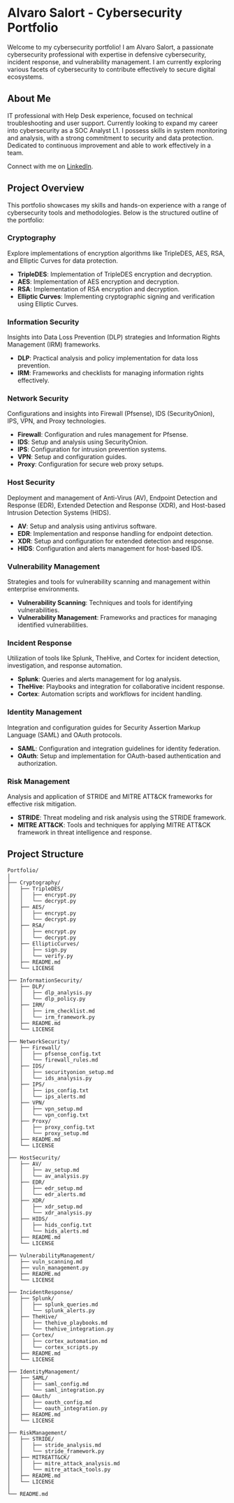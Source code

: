 # Alvaro Salort - Cybersecurity Portfolio

Welcome to my cybersecurity portfolio! I am Alvaro Salort, a passionate cybersecurity professional with expertise in defensive cybersecurity, incident response, and vulnerability management. I am currently exploring various facets of cybersecurity to contribute effectively to secure digital ecosystems.

## About Me

IT professional with Help Desk experience, focused on technical troubleshooting and user support. Currently looking to expand my career into cybersecurity as a SOC Analyst L1. I possess skills in system monitoring and analysis, with a strong commitment to security and data protection. Dedicated to continuous improvement and able to work effectively in a team.

Connect with me on [LinkedIn](https://www.linkedin.com/in/alvarosalort/).

## Project Overview

This portfolio showcases my skills and hands-on experience with a range of cybersecurity tools and methodologies. Below is the structured outline of the portfolio:

### Cryptography

Explore implementations of encryption algorithms like TripleDES, AES, RSA, and Elliptic Curves for data protection.

- **TripleDES**: Implementation of TripleDES encryption and decryption.
- **AES**: Implementation of AES encryption and decryption.
- **RSA**: Implementation of RSA encryption and decryption.
- **Elliptic Curves**: Implementing cryptographic signing and verification using Elliptic Curves.

### Information Security

Insights into Data Loss Prevention (DLP) strategies and Information Rights Management (IRM) frameworks.

- **DLP**: Practical analysis and policy implementation for data loss prevention.
- **IRM**: Frameworks and checklists for managing information rights effectively.

### Network Security

Configurations and insights into Firewall (Pfsense), IDS (SecurityOnion), IPS, VPN, and Proxy technologies.

- **Firewall**: Configuration and rules management for Pfsense.
- **IDS**: Setup and analysis using SecurityOnion.
- **IPS**: Configuration for intrusion prevention systems.
- **VPN**: Setup and configuration guides.
- **Proxy**: Configuration for secure web proxy setups.

### Host Security

Deployment and management of Anti-Virus (AV), Endpoint Detection and Response (EDR), Extended Detection and Response (XDR), and Host-based Intrusion Detection Systems (HIDS).

- **AV**: Setup and analysis using antivirus software.
- **EDR**: Implementation and response handling for endpoint detection.
- **XDR**: Setup and configuration for extended detection and response.
- **HIDS**: Configuration and alerts management for host-based IDS.

### Vulnerability Management

Strategies and tools for vulnerability scanning and management within enterprise environments.

- **Vulnerability Scanning**: Techniques and tools for identifying vulnerabilities.
- **Vulnerability Management**: Frameworks and practices for managing identified vulnerabilities.

### Incident Response

Utilization of tools like Splunk, TheHive, and Cortex for incident detection, investigation, and response automation.

- **Splunk**: Queries and alerts management for log analysis.
- **TheHive**: Playbooks and integration for collaborative incident response.
- **Cortex**: Automation scripts and workflows for incident handling.

### Identity Management

Integration and configuration guides for Security Assertion Markup Language (SAML) and OAuth protocols.

- **SAML**: Configuration and integration guidelines for identity federation.
- **OAuth**: Setup and implementation for OAuth-based authentication and authorization.

### Risk Management

Analysis and application of STRIDE and MITRE ATT&CK frameworks for effective risk mitigation.

- **STRIDE**: Threat modeling and risk analysis using the STRIDE framework.
- **MITRE ATT&CK**: Tools and techniques for applying MITRE ATT&CK framework in threat intelligence and response.

## Project Structure

```
Portfolio/
│
├── Cryptography/
│   ├── TripleDES/
│   │   ├── encrypt.py
│   │   └── decrypt.py
│   ├── AES/
│   │   ├── encrypt.py
│   │   └── decrypt.py
│   ├── RSA/
│   │   ├── encrypt.py
│   │   └── decrypt.py
│   ├── EllipticCurves/
│   │   ├── sign.py
│   │   └── verify.py
│   ├── README.md
│   └── LICENSE
│
├── InformationSecurity/
│   ├── DLP/
│   │   ├── dlp_analysis.py
│   │   └── dlp_policy.py
│   ├── IRM/
│   │   ├── irm_checklist.md
│   │   └── irm_framework.py
│   ├── README.md
│   └── LICENSE
│
├── NetworkSecurity/
│   ├── Firewall/
│   │   ├── pfsense_config.txt
│   │   └── firewall_rules.md
│   ├── IDS/
│   │   ├── securityonion_setup.md
│   │   └── ids_analysis.py
│   ├── IPS/
│   │   ├── ips_config.txt
│   │   └── ips_alerts.md
│   ├── VPN/
│   │   ├── vpn_setup.md
│   │   └── vpn_config.txt
│   ├── Proxy/
│   │   ├── proxy_config.txt
│   │   └── proxy_setup.md
│   ├── README.md
│   └── LICENSE
│
├── HostSecurity/
│   ├── AV/
│   │   ├── av_setup.md
│   │   └── av_analysis.py
│   ├── EDR/
│   │   ├── edr_setup.md
│   │   └── edr_alerts.md
│   ├── XDR/
│   │   ├── xdr_setup.md
│   │   └── xdr_analysis.py
│   ├── HIDS/
│   │   ├── hids_config.txt
│   │   └── hids_alerts.md
│   ├── README.md
│   └── LICENSE
│
├── VulnerabilityManagement/
│   ├── vuln_scanning.md
│   ├── vuln_management.py
│   ├── README.md
│   └── LICENSE
│
├── IncidentResponse/
│   ├── Splunk/
│   │   ├── splunk_queries.md
│   │   └── splunk_alerts.py
│   ├── TheHive/
│   │   ├── thehive_playbooks.md
│   │   └── thehive_integration.py
│   ├── Cortex/
│   │   ├── cortex_automation.md
│   │   └── cortex_scripts.py
│   ├── README.md
│   └── LICENSE
│
├── IdentityManagement/
│   ├── SAML/
│   │   ├── saml_config.md
│   │   └── saml_integration.py
│   ├── OAuth/
│   │   ├── oauth_config.md
│   │   └── oauth_integration.py
│   ├── README.md
│   └── LICENSE
│
├── RiskManagement/
│   ├── STRIDE/
│   │   ├── stride_analysis.md
│   │   └── stride_framework.py
│   ├── MITREATT&CK/
│   │   ├── mitre_attack_analysis.md
│   │   └── mitre_attack_tools.py
│   ├── README.md
│   └── LICENSE
│
└── README.md
```

